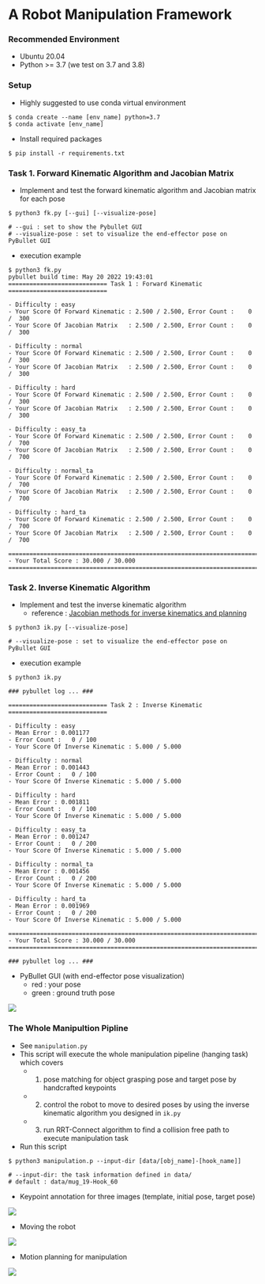 # A Robot Manipulation Framework

### Recommended Environment
- Ubuntu 20.04
- Python >= 3.7 (we test on 3.7 and 3.8)

### Setup
- Highly suggested to use conda virtual environment
```shell 
$ conda create --name [env_name] python=3.7
$ conda activate [env_name]
```
- Install required packages
```shell 
$ pip install -r requirements.txt
```

### Task 1. Forward Kinematic Algorithm and Jacobian Matrix
- Implement and test the forward kinematic algorithm and Jacobian matrix for each pose
```shell 
$ python3 fk.py [--gui] [--visualize-pose]

# --gui : set to show the Pybullet GUI
# --visualize-pose : set to visualize the end-effector pose on PyBullet GUI
```
- execution example
```shell 
$ python3 fk.py 
pybullet build time: May 20 2022 19:43:01
============================ Task 1 : Forward Kinematic ============================

- Difficulty : easy  
- Your Score Of Forward Kinematic : 2.500 / 2.500, Error Count :    0 /  300
- Your Score Of Jacobian Matrix   : 2.500 / 2.500, Error Count :    0 /  300

- Difficulty : normal
- Your Score Of Forward Kinematic : 2.500 / 2.500, Error Count :    0 /  300
- Your Score Of Jacobian Matrix   : 2.500 / 2.500, Error Count :    0 /  300

- Difficulty : hard  
- Your Score Of Forward Kinematic : 2.500 / 2.500, Error Count :    0 /  300
- Your Score Of Jacobian Matrix   : 2.500 / 2.500, Error Count :    0 /  300

- Difficulty : easy_ta  
- Your Score Of Forward Kinematic : 2.500 / 2.500, Error Count :    0 /  700
- Your Score Of Jacobian Matrix   : 2.500 / 2.500, Error Count :    0 /  700

- Difficulty : normal_ta
- Your Score Of Forward Kinematic : 2.500 / 2.500, Error Count :    0 /  700
- Your Score Of Jacobian Matrix   : 2.500 / 2.500, Error Count :    0 /  700

- Difficulty : hard_ta  
- Your Score Of Forward Kinematic : 2.500 / 2.500, Error Count :    0 /  700
- Your Score Of Jacobian Matrix   : 2.500 / 2.500, Error Count :    0 /  700

====================================================================================
- Your Total Score : 30.000 / 30.000
====================================================================================
```

### Task 2. Inverse Kinematic Algorithm
- Implement and test the inverse kinematic algorithm 
    - reference : [Jacobian methods for inverse
kinematics and planning](https://homes.cs.washington.edu/~todorov/courses/cseP590/06_JacobianMethods.pdf)
```shell 
$ python3 ik.py [--visualize-pose]

# --visualize-pose : set to visualize the end-effector pose on PyBullet GUI
```
- execution example
```shell 
$ python3 ik.py

### pybullet log ... ###

============================ Task 2 : Inverse Kinematic ============================

- Difficulty : easy  
- Mean Error : 0.001177
- Error Count :   0 / 100
- Your Score Of Inverse Kinematic : 5.000 / 5.000

- Difficulty : normal
- Mean Error : 0.001443
- Error Count :   0 / 100
- Your Score Of Inverse Kinematic : 5.000 / 5.000

- Difficulty : hard  
- Mean Error : 0.001811
- Error Count :   0 / 100
- Your Score Of Inverse Kinematic : 5.000 / 5.000

- Difficulty : easy_ta  
- Mean Error : 0.001247
- Error Count :   0 / 200
- Your Score Of Inverse Kinematic : 5.000 / 5.000

- Difficulty : normal_ta
- Mean Error : 0.001456
- Error Count :   0 / 200
- Your Score Of Inverse Kinematic : 5.000 / 5.000

- Difficulty : hard_ta  
- Mean Error : 0.001969
- Error Count :   0 / 200
- Your Score Of Inverse Kinematic : 5.000 / 5.000

====================================================================================
- Your Total Score : 30.000 / 30.000
====================================================================================

### pybullet log ... ###

```
- PyBullet GUI (with end-effector pose visualization)
    - red : your pose
    - green : ground truth pose

![](https://i.imgur.com/vHT2Txl.png)

### The Whole Manipultion Pipline
- See `manipulation.py`
- This script will execute the whole manipulation pipeline (hanging task) which covers
    - 1. pose matching for object grasping pose and target pose by handcrafted keypoints
    - 2. control the robot to move to desired poses by using the inverse kinematic algorithm you designed in `ik.py`
    - 3. run RRT-Connect algorithm to find a collision free path to execute manipulation task
- Run this script
```shell 
$ python3 manipulation.p --input-dir [data/[obj_name]-[hook_name]]

# --input-dir: the task information defined in data/
# default : data/mug_19-Hook_60
```
- Keypoint annotation for three images (template, initial pose, target pose)

![](https://i.imgur.com/epDIBaN.jpg)

- Moving the robot  

![](https://i.imgur.com/CrVsbr8.png)

- Motion planning for manipulation

![](https://i.imgur.com/YbVYK7S.png)

